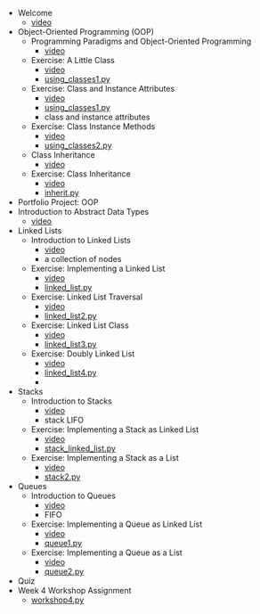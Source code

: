 - Welcome
  - [video](https://youtu.be/mcnFDYzPE4I)
- Object-Oriented Programming (OOP)
  - Programming Paradigms and Object-Oriented Programming
    - [video](https://youtu.be/IPlnw2kl4Fo)
  - Exercise: A Little Class
    - [video](https://youtu.be/AW137PF_R1w)
    - [using_classes1.py](code/using_classes1.py)
  - Exercise: Class and Instance Attributes
    - [video](https://youtu.be/c7QXNIjxItU)
    - [using_classes1.py](code/using_classes1.py)
    - class and instance attributes
  - Exercise: Class Instance Methods
    - [video](https://youtu.be/RTYuI39aHVw)
    - [using_classes2.py](code/using_classes2.py)
  - Class Inheritance
    - [video]()
  - Exercise: Class Inheritance
    - [video](https://youtu.be/MMyHbtj0r-U)
    - [inherit.py](code/inherit.py)
- Portfolio Project: OOP
- Introduction to Abstract Data Types
  - [video](https://youtu.be/9MfaeNaEZos)
- Linked Lists
  - Introduction to Linked Lists
    - [video](https://youtu.be/aHot8n2LfgQ)
    - a collection of nodes
  - Exercise: Implementing a Linked List
    - [video](https://youtu.be/VNKhwYhOv6E)
    - [linked_list.py](code/linked_list.py)
  - Exercise: Linked List Traversal
    - [video](https://youtu.be/erj_DBDhJa4)
    - [linked_list2.py](code/linked_list2.py)
  - Exercise: Linked List Class
    - [video](https://youtu.be/6gRGpByrSBE)
    - [linked_list3.py](code/linked_list3.py)
  - Exercise: Doubly Linked List
    - [video](https://youtu.be/QyKwjvNaAWQ)
    - [linked_list4.py](code/linked_list4.py)
    - 
- Stacks
  - Introduction to Stacks
    - [video](https://youtu.be/iolsAMQPTXQ)
    - stack LIFO 
  - Exercise: Implementing a Stack as Linked List
    - [video](https://youtu.be/B0IiK6Eeidk)
    - [stack_linked_list.py](code/stack_linked_list.py)
  - Exercise: Implementing a Stack as a List
    - [video]()
    - [stack2.py](code/stack2.py)
- Queues
  - Introduction to Queues
    - [video](https://youtu.be/tcuxl6dFD14)
    - FIFO
  - Exercise: Implementing a Queue as Linked List
    - [video](https://youtu.be/RfsBag6lSew)
    - [queue1.py](code/queue1.py)
  - Exercise: Implementing a Queue as a List
    - [video](https://youtu.be/6sG5GcvfrEk)
    - [queue2.py](code/queue2.py)
- Quiz
- Week 4 Workshop Assignment
  - [workshop4.py](code/workshop4/workshop4.py)
